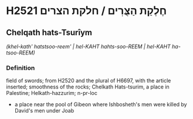 # H2521 חֶלְקַת הַצֻּרִים / חלקת הצרים

## Chelqath hats-Tsurîym

_(khel-kath' hatstsoo-reem' | hel-KAHT hahts-soo-REEM | hel-KAHT ha-tsoo-REEM)_

### Definition

field of swords; from H2520 and the plural of H6697, with the article inserted; smoothness of the rocks; Chelkath Hats-tsurim, a place in Palestine; Helkath-hazzurim; n-pr-loc

- a place near the pool of Gibeon where Ishbosheth's men were killed by David's men under Joab
